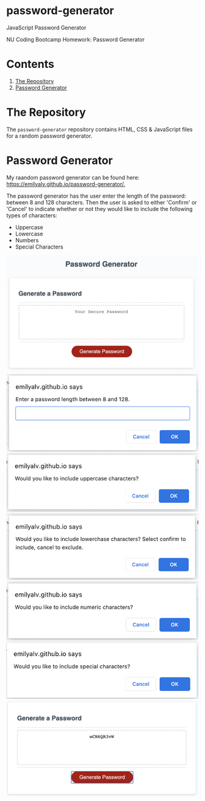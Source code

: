 # password-generator
JavaScript Password Generator 

NU Coding Bootcamp Homework: Password Generator
<h1>Contents</h1>
<ol>
<li><a href="#repository">The Repository</a></li>
<li><a href="#password-generator">Password Generator</a></li>
</ol>

<h1 id="repository">The Repository</h1>
The <code>password-generator</code> repository contains HTML, CSS & JavaScript files for a random password generator.
<h1 id="portfolio-page">Password Generator</h1>
My raandom password generator can be found here: <a href="https://emilyalv.github.io/password-generator/.">https://emilyalv.github.io/password-generator/.</a>

The password generator has the user enter the length of the password: between 8 and 128 characters. Then the user is asked to either 'Confirm' or 'Cancel' to indicate whether or not they would like to include the following types of characters:
<ul>
<li>Uppercase</li>
<li>Lowercase</li>
<li>Numbers</li>
<li>Special Characters</li>
</ul>

<img src="./assets/passwordgenerator.png">
<img src="./assets/lengthprompt.png">
<img src="./assets/upperprompt.png">
<img src="./assets/lowerprompt.png">
<img src="./assets/numbersprompt.png">
<img src="./assets/charactersprompt.png">
<img src="./assets/password.png">

